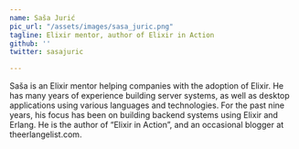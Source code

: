 ```yaml
---
name: Saša Jurić
pic_url: "/assets/images/sasa_juric.png"
tagline: Elixir mentor, author of Elixir in Action
github: ''
twitter: sasajuric

---
```

Saša is an Elixir mentor helping companies with the adoption of Elixir. He has many years of experience building server systems, as well as desktop applications using various languages and technologies. For the past nine years, his focus has been on building backend systems using Elixir and Erlang. He is the author of “Elixir in Action”, and an occasional blogger at theerlangelist.com.
